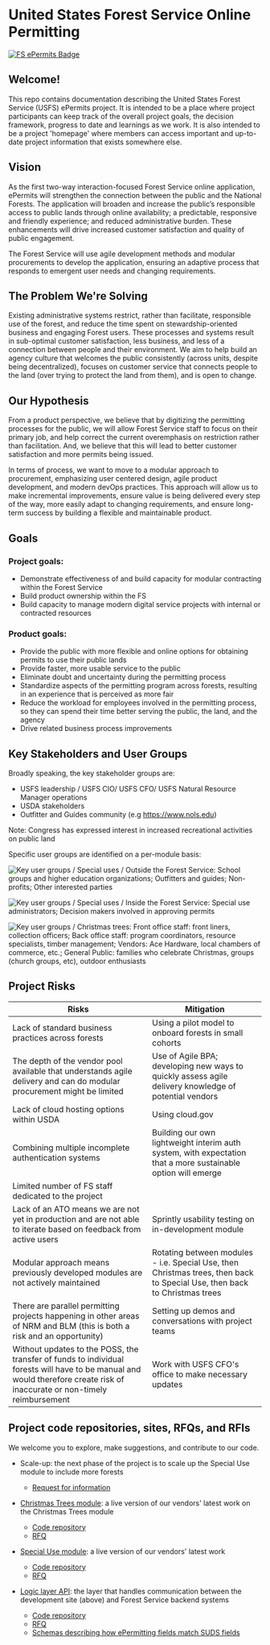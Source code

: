 # United States Forest Service Online Permitting

[![FS ePermits Badge](https://img.shields.io/badge/-ePermit-006227.svg?colorA=FFC526&logo=data%3Aimage%2Fpng%3Bbase64%2CiVBORw0KGgoAAAANSUhEUgAAAA4AAAAOCAMAAAAolt3jAAACFlBMVEUAAAD%2F%2FyXsvSW8qiXLsCXjuSXyvyX7wiX2wSXqvCXUsyXBrCXvviX%2F%2FyX8yCWUmyVliSV%2FkyV7kSWIlyV0jiWZnSX9yCXNsSXRsiXWtCVWgyVYhCXZtiX%2FyCV8kiV%2BkiX%2FyiX%2FzCWIliWElSX%2FzSX2wiVniSV3kCX2wiXUtCU5eCVujCXWtCW%2FqyXDrSWtpCWwpSWmoiWypiXeuCWJlyWPmSXiuiX%2F1CXsvSXFriW4qSWrpCWElCVdhiWSmiW3qCXCrSXQsiXyvyX%2F1CX%2F%2FyP%2F5yX%2F0iX%2FxCXrvCX%2FxiX%2F0iX%2F5yUcbCU6eCVAeiUfbiVEfCVEfCVZhCVEfCUzdSUtcyVAeyVNfyVZhCVGfSVEfCUqciUSaSUIZCUYayWPmSUUaiUCYiUVaiU1diVjiCUjcCVNfyVFfCXnuyU%2FeiUqciVliSVPgCWQmSUlcCVQgSV7kSX%2FxiWHliVPgCWPmSUtcyWLlyUibyVXgyWzpyX%2FxyXJryUXayVahCWIliWOmCU4eCV2jyXBrCXcuCXMsSVbhSUYaiV1jyU4eCVOgCVujCU6eCUudCWAkyUlcCVEfCVehiVYhCU%2FeiVvjSUSaSUAYiUAYiU1diWAlCUxdSUAYSUBYiUTaSVvjSVqiyVGfSUcbCUQaCUPaCUNZyULZiURaSUYayU6eCVehiVehiV1jyVmiSVOgCVRgSVSgSV2jyVxjSVvjSVMulUvAAAATHRSTlMAAGrao3NYUFdvndVtADfb%2Ffn2%2BP3cOMHAl%2F39lT7v7jsx6eozTPT2UoT%2B%2F4%2FGz%2FL46ut68%2FJ4B1Kau9Pu%2F%2BzQt5NMBgAKGUikQxYIJokgEwAAAFtJREFUCNdjZGBEBiwMvIy2jIcZGRkZrRiPMTIyiFsiJPcxMkgyOsJ4OxhZGFgYOeE6SeMyMuhGI0yew8LAxI3gMqFxGRmMGUthvBZGRgZzFEczMDC4QJlbGRgA3KAIv74V5FUAAAAASUVORK5CYII%3D)](README.md)

## Welcome!

This repo contains documentation describing the United States Forest Service (USFS) ePermits project. It is intended to be a place where project participants can keep track of the overall project goals, the decision framework, progress to date and learnings as we work. It is also intended to be a project 'homepage' where members can access important and up-to-date project information that exists somewhere else.

## Vision

As the first two-way interaction-focused Forest Service online application, ePermits will strengthen the connection between the public and the National Forests. The application will broaden and increase the public’s responsible access to public lands through online availability; a predictable, responsive and friendly experience; and reduced administrative burden. These enhancements will drive increased customer satisfaction and quality of public engagement.

The Forest Service will use agile development methods and modular procurements to develop the application, ensuring an adaptive process that responds to emergent user needs and changing requirements.

## The Problem We're Solving

Existing administrative systems restrict, rather than facilitate, responsible use of the forest, and reduce the time spent on stewardship-oriented business and engaging Forest users. These processes and systems result in sub-optimal customer satisfaction, less business, and less of a connection between people and their environment.
We aim to help build an agency culture that welcomes the public consistently (across units, despite being decentralized), focuses on customer service that connects people to the land (over trying to protect the land from them), and is open to change.

## Our Hypothesis

From a product perspective, we believe that by digitizing the permitting processes for the public, we will allow Forest Service staff to focus on their primary job, and help correct the current overemphasis on restriction rather than facilitation. And, we believe that this will lead to better customer satisfaction and more permits being issued.

In terms of process, we want to move to a modular approach to procurement, emphasizing user centered design, agile product development, and modern devOps practices. This approach will allow us to make incremental improvements, ensure value is being delivered every step of the way, more easily adapt to changing requirements, and ensure long-term success by building a flexible and maintainable product.

## Goals

### Project goals:
* Demonstrate effectiveness of and build capacity for modular contracting within the Forest Service
* Build product ownership within the FS
* Build capacity to manage modern digital service projects with internal or contracted resources

### Product goals:
* Provide the public with more flexible and online options for obtaining permits to use their public lands
* Provide faster, more usable service to the public
* Eliminate doubt and uncertainty during the permitting process
* Standardize aspects of the permitting program across forests, resulting in an experience that is perceived as more fair
* Reduce the workload for employees involved in the permitting process, so they can spend their time better serving the public, the land, and the agency
* Drive related business process improvements

## Key Stakeholders and User Groups

Broadly speaking, the key stakeholder groups are:
* USFS leadership / USFS CIO/ USFS CFO/ USFS Natural Resource Manager operations
* USDA stakeholders
* Outfitter and Guides community (e.g  https://www.nols.edu)

Note: Congress has expressed interest in increased recreational activities on public land

Specific user groups are identified on a per-module basis:

![Key user groups / Special uses / Outside the Forest Service: School groups and higher education organizations; Outfitters and guides; Non-profits; Other interested parties](https://user-images.githubusercontent.com/8389648/35126108-ffead562-fc60-11e7-8747-43d81040a5ef.png)

![Key user groups / Special uses / Inside the Forest Service: Special use administrators; Decision makers involved in approving permits](https://user-images.githubusercontent.com/8389648/35126111-013f3aa2-fc61-11e7-9cf7-e0717c9c0b17.png)

![Key user groups / Christmas trees: Front office staff: front liners, collection officers; Back office staff: program coordinators, resource specialists, timber management; Vendors: Ace Hardware, local chambers of commerce, etc.; General Public: families who celebrate Christmas, groups (church groups, etc), outdoor enthusiasts](https://user-images.githubusercontent.com/8389648/35126113-02835aba-fc61-11e7-8526-f9abea689f13.png)

## Project Risks

| Risks | Mitigation |
| ----- | ---------- |
| Lack of standard business practices across forests | Using a pilot model to onboard forests in small cohorts |
| The depth of the vendor pool available that understands agile delivery and can do modular procurement might be limited | Use of Agile BPA; developing new ways to quickly assess agile delivery knowledge of potential vendors |
| Lack of cloud hosting options within USDA | Using cloud.gov |
| Combining multiple incomplete authentication systems | Building our own lightweight interim auth system, with expectation that a more sustainable option will emerge |
| Limited number of FS staff dedicated to the project ||
| Lack of an ATO means we are not yet in production and are not able to iterate based on feedback from active users | Sprintly usability testing on in-development module |
| Modular approach means previously developed modules are not actively maintained | Rotating between modules - i.e. Special Use, then Christmas trees, then back to Special Use, then back to Christmas trees |
| There are parallel permitting projects happening in other areas of NRM and BLM (this is both a risk and an opportunity) | Setting up demos and conversations with project teams ||
Without updates to the POSS, the transfer of funds to individual forests will have to be manual and would therefore create risk of inaccurate or non-timely reimbursement | Work with USFS CFO's office to make necessary updates

## Project code repositories, sites, RFQs, and RFIs

We welcome you to explore, make suggestions, and contribute to our code.

- Scale-up: the next phase of the project is to scale up the Special Use module to include more forests
   - [Request for information](https://github.com/18F/its70-fs-epermit-scale-up)

- [Christmas Trees module](https://forest-service-trees-staging.app.cloud.gov/christmas-trees/forests): a live version of our vendors' latest work on the Christmas Trees module
    - [Code repository](https://github.com/nciinc/fs-permit-platform)
    - [RFQ](https://github.com/18F/bpa-fs-xmas-trees/blob/master/docs/RFQ.md)

- [Special Use module](https://fs-intake-staging.app.cloud.gov/#/): a live version of our vendors' latest work

    - [Code repository](https://github.com/18F/fs-intake-module)
    - [RFQ](https://github.com/18F/bpa-fs-epermit-intake)

- [Logic layer API](https://fs-middlelayer-api.app.cloud.gov/): the layer that handles communication between the development site (above) and Forest Service backend systems
    - [Code repository](https://github.com/18F/fs-middlelayer-api)
    - [RFQ](https://github.com/18F/bpa-fs-epermit-api)
    - [Schemas describing how ePermitting fields match SUDS fields](https://github.com/18F/fs-permit-api-schemas)
